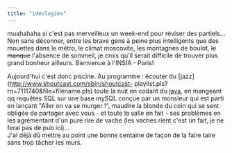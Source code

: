 ```yaml
---
title: "idéologies"
---
```


muahahaha si c'est pas merveilleux un week-end pour réviser des partiels...  
Non sans déconner, entre les brave gens à peine plus intelligents que des
mouettes dans le métro, le climat moscovite, les montagnes de boulot, <s>le
manque</s> l'absence de sommeil, je crois qu'il serait difficile de trouver
plus grand bonheur ailleurs. Bienvenue à l'INSIA - Paris!

Aujourd'hui c'est donc piscine. Au programme : écouter du
[jazz](http://www.shoutcast.com/sbin/shoutcast-
playlist.pls?rn=7111740&file=filename.pls) toute la nuit en codant du
[java](http://java.sun.com), en mangeant qq requêtes SQL sur une base mySQL
conçue par un monsieur qui est parti en lançant "Aller on va se murger !",
maudire la blonde du coin qui se sent obligée de partager avec vous - et toute
la salle en fait - ses problèmes en les agrémentant d'un pure rire de vache
(les vaches rient c'est un fait, je ne ferai pas de pub ici)...  
J'ai déjà dû mettre au point une bonne centaine de façon de la faire taire
sans trop tâcher les murs.

